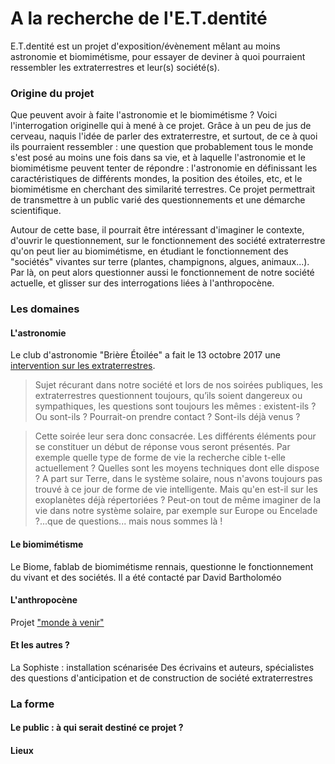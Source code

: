 # A la recherche de l'E.T.dentité
E.T.dentité est un projet d'exposition/évènement mêlant au moins astronomie et biomimétisme, pour essayer de deviner à quoi pourraient ressembler les extraterrestres et leur(s) société(s).

### Origine du projet

Que peuvent avoir à faite l'astronomie et le biomimétisme ? Voici l'interrogation originelle qui à mené à ce projet. Grâce à un peu de jus de cerveau, naquis l'idée de parler des extraterrestre, et surtout, de ce à quoi ils pourraient ressembler : une question que probablement tous le monde s'est posé au moins une fois dans sa vie, et à laquelle l'astronomie et le biomimétisme peuvent tenter de répondre : l'astronomie en définissant les caractéristiques de différents mondes, la position des étoiles, etc, et le biomimétisme en cherchant des similarité terrestres. Ce projet permettrait de transmettre à un public varié des questionnements et une démarche scientifique.

Autour de cette base, il pourrait être intéressant d'imaginer le contexte, d'ouvrir le questionnement, sur le fonctionnement des société extraterrestre qu'on peut lier au biomimétisme, en étudiant le fonctionnement des "sociétés" vivantes sur terre (plantes, champignons, algues, animaux...). Par là, on peut alors questionner aussi le fonctionnement de notre société actuelle, et glisser sur des interrogations liées à l'anthropocène.

### Les domaines
#### L'astronomie
Le club d'astronomie "Brière Étoilée" a fait le 13 octobre 2017 une [intervention sur les extraterrestres](https://briereetoilee.wixsite.com/briereetoilee).
> Sujet récurant dans notre société et lors de nos soirées publiques, les extraterrestres questionnent toujours, qu’ils soient dangereux ou sympathiques, les questions sont toujours les mêmes :  existent-ils ? Ou sont-ils ? Pourrait-on prendre contact ? Sont-ils déjà venus ?

> Cette soirée leur sera donc consacrée. Les différents éléments pour se constituer un début de réponse vous seront présentés. Par exemple quelle type de forme de vie la recherche cible t-elle actuellement ? Quelles sont les moyens techniques dont elle dispose ? A part sur Terre, dans le système solaire, nous n'avons toujours pas trouvé à ce jour de forme de vie intelligente. Mais qu'en est-il sur les exoplanètes déjà répertoriées ? Peut-on tout de même imaginer de la vie dans notre système solaire, par exemple sur Europe ou Encelade ?...que de questions... mais nous sommes là ! 

#### Le biomimétisme
Le Biome, fablab de biomimétisme rennais, questionne le fonctionnement du vivant et des sociétés. Il a été contacté par David Bartholoméo
#### L'anthropocène
Projet ["monde à venir"](https://drive.google.com/file/d/0B90DvYGLJ3fiMGNKS01fcGdGOVU/view?usp=sharing)

#### Et les autres ?
La Sophiste : installation scénarisée
Des écrivains et auteurs, spécialistes des questions d'anticipation et de construction de société extraterrestres

### La forme
#### Le public : à qui serait destiné ce projet ?


#### Lieux

#### 
